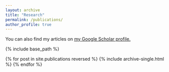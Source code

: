 ```yaml
---
layout: archive
title: "Research"
permalink: /publications/
author_profile: true
---
```


<!-- {% if author.googlescholar %} --> 
  You can also find my articles on <u><a href="{{author.googlescholar}}">my Google Scholar profile</a>.</u>
<!-- {% endif %} --> 

{% include base_path %}

{% for post in site.publications reversed %}
  {% include archive-single.html %}
{% endfor %}
